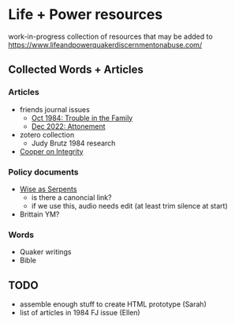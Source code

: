 # Life + Power resources

work-in-progress collection of resources that may be added to https://www.lifeandpowerquakerdiscernmentonabuse.com/

## Collected Words + Articles

### Articles
- friends journal issues
  - [Oct 1984: Trouble in the Family](https://www.friendsjournal.org/wp-content/uploads/emember/downloads/1984/HC12-50764.pdf)
  - [Dec 2022: Attonement](https://www.friendsjournal.org/issue-category/2022/atonement/)
- zotero collection
  - Judy Brutz 1984 research
- [Cooper on Integrity](https://pendlehill.org/product/testimony-integrity-religious-society-friends/)


### Policy documents
- [Wise as Serpents](policy/wise-as-serpents.pdf) 
  - is there a canoncial link?
  - if we use this, audio needs edit (at least trim silence at start)
- Brittain YM?

### Words
- Quaker writings
- Bible


## TODO
- assemble enough stuff to create HTML prototype (Sarah)
- list of articles in 1984 FJ issue (Ellen)